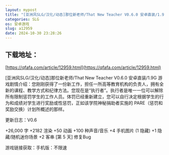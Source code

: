 ```yaml
---
layout: mypost
title: "[亚洲风SLG/汉化/动态]那位新老师/That New Teacher V0.6.0 安卓直装/1.9G"
categories: SLG
os: 安卓游戏
slug: a12959
date: 2024-10-30 23:28:26
---
```


## 下载地址：

[https://qfafa.com/article/12959.html](https://qfafa.com/article/12959.html)

\[亚洲风SLG/汉化/动态\]那位新老师/That New Teacher V0.6.0 安卓直装/1.9G
游戏剧情介绍：您刚刚获得了一份新工作，担任一所高等教育机构的负责人，拥有全新的课程、教学方式和纪律方法。您现在是“执行者”。执行者是唯一一位可以解除所有限制惩罚学生的工作人员。体罚已经重新建立，您可以自行决定根据学生的行为和成绩对学生进行奖励或性惩罚，正如该学院神秘捐助者实施的 PARE（惩罚和奖励交换）计划所概述的那样。

更新日志：V0.6

+26,000 字
+2182 渲染
+50 动画
+100 种声音/音乐
+4 手机图片 (1 隐藏)
+1 隐藏/随机迷你场景
+2 客串
\[第 5 天\] 修复Bug

游戏链接获取：手机版：不限速